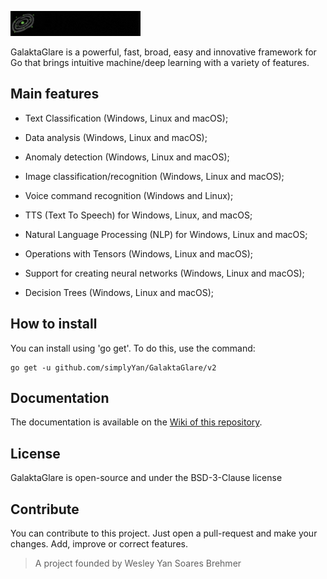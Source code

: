 ![GalaktaGlare](gglare.gif)

GalaktaGlare is a powerful, fast, broad, easy and innovative framework for Go that brings intuitive machine/deep learning with a variety of features.

## Main features

- Text Classification (Windows, Linux and macOS);

- Data analysis (Windows, Linux and macOS);

- Anomaly detection (Windows, Linux and macOS);

- Image classification/recognition (Windows, Linux and macOS);

- Voice command recognition (Windows and Linux);

- TTS (Text To Speech) for Windows, Linux, and macOS;

- Natural Language Processing (NLP) for Windows, Linux and macOS;

- Operations with Tensors (Windows, Linux and macOS);

- Support for creating neural networks (Windows, Linux and macOS);

- Decision Trees (Windows, Linux and macOS);

## How to install
You can install using 'go get'. To do this, use the command:
```
go get -u github.com/simplyYan/GalaktaGlare/v2
```

## Documentation
The documentation is available on the [Wiki of this repository](https://github.com/simplyYan/GalaktaGlare/wiki/Docs).

## License
GalaktaGlare is open-source and under the BSD-3-Clause license

## Contribute
You can contribute to this project. Just open a pull-request and make your changes. Add, improve or correct features.

> A project founded by Wesley Yan Soares Brehmer

